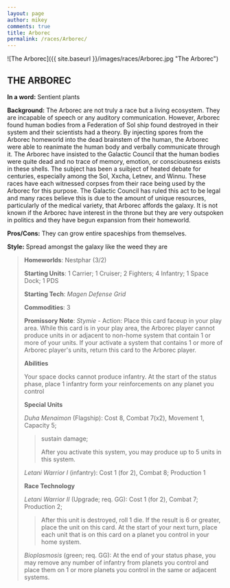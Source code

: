 ```yaml
---
layout: page
author: mikey
comments: true
title: Arborec
permalink: /races/Arborec/
---
```


![The Arborec]({{ site.baseurl }}/images/races/Arborec.jpg "The Arborec")

## THE ARBOREC

**In a word:** Sentient plants

**Background:** The Arborec are not truly a race but a living ecosystem. They are incapable of speech or any auditory communication. However, Arborec found human bodies from a Federation of Sol ship found destroyed in their system and their scientists had a theory. By injecting spores from the Arborec homeworld into the dead brainstem of the human, the Arborec were able to reanimate the human body and verbally communicate through it. The Arborec have insisted to the Galactic Council that the human bodies were quite dead and no trace of memory, emotion, or consciousness exists in these shells. The subject has been a suibject of heated debate for centuries, especially among the Sol, Xxcha, Letnev, and Winnu. These races have each witnessed corpses from their race being used by the Arborec for this purpose. The Galactic Council has ruled this act to be legal and many races believe this is due to the amount of unique resources, particularly of the medical variety, that Arborec affords the galaxy. It is not known if the Arborec have interest in the throne but they are very outspoken in politics and they have begun expansion from their homeworld.

**Pros/Cons:** They can grow entire spaceships from themselves.

**Style:** Spread amongst the galaxy like the weed they are

>**Homeworlds**: Nestphar (3/2)
>
>**Starting Units**: 1 Carrier; 1 Cruiser; 2 Fighters; 4 Infantry; 1 Space Dock; 1 PDS
>
>**Starting Tech**: _Magen Defense Grid_
>
>**Commodities**: 3
>
>**Promissory Note**: _Stymie_ - Action: Place this card faceup in your play area. While this card is in your play area, the Arborec player cannot produce units in or adjacent to non-home system that contain 1 or more of your units. If your activate a system that contains 1 or more of Arborec player's units, return this card to the Arborec player. 
>
>**Abilities**
>
>Your space docks cannot produce infantry. At the start of the status phase, place 1 infantry form your reinforcements on any planet you control 
>
>**Special Units**
>
>_Duha Menaimon_ (Flagship): Cost 8, Combat 7(x2), Movement 1, Capacity 5; 
>>sustain damage; 
>>
>>After you activate this system, you may produce up to 5 units in this system. 
>
>_Letani Warrior I_ (infantry): Cost 1 (for 2), Combat 8; Production 1
>
>**Race Technology**
>
>_Letani Warrior II_ (Upgrade; req. GG): Cost 1 (for 2), Combat 7; Production 2;
>>After this unit is destroyed, roll 1 die. If the result is 6 or greater, place the unit on this card. At the start of your next turn, place each unit that is on this card on a planet you control in your home system. 
>
>_Bioplasmosis_ (green; req. GG): At the end of your status phase, you may remove any number of infantry from planets you control and place them on 1 or more planets you control in the same or adjacent systems. 
